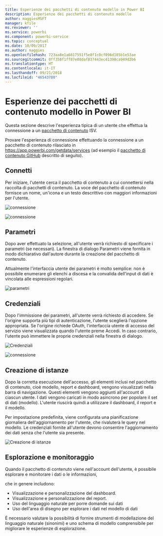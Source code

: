 ```yaml
---
title: Esperienze dei pacchetti di contenuto modello in Power BI
description: Esperienze dei pacchetti di contenuto modello
author: maggiesMSFT
manager: kfile
ms.reviewer: ''
ms.service: powerbi
ms.component: powerbi-service
ms.topic: conceptual
ms.date: 10/09/2017
ms.author: maggies
ms.openlocfilehash: 723aa8e1a6817551f5e8f1c0cf096d185b1e53ae
ms.sourcegitcommit: 0ff358f1ff87e88daf837443ecd1398ca949d2b6
ms.translationtype: HT
ms.contentlocale: it-IT
ms.lasthandoff: 09/21/2018
ms.locfileid: "46543780"
---
```

# <a name="template-content-pack-experiences-in-power-bi"></a>Esperienze dei pacchetti di contenuto modello in Power BI
Questa sezione descrive l'esperienza tipica di un utente che effettua la connessione a un [pacchetto di contenuto](consumer/end-user-connect-to-services.md) ISV.

Provare l'esperienza di connessione effettuando la connessione a un pacchetto di contenuto rilasciato in https://app.powerbi.com/getdata/services (ad esempio il [pacchetto di contenuto GitHub](https://app.powerbi.com/getdata/services/github) descritto di seguito).

## <a name="connect"></a>Connetti
Per iniziare, l'utente cerca il pacchetto di contenuto a cui connettersi nella raccolta di pacchetti di contenuto. La voce del pacchetto di contenuto fornisce un nome, un'icona e un testo descrittivo con maggiori informazioni per l'utente.

![connessione](media/template-content-pack-experience/github_data.png)

![connessione](media/template-content-pack-experience/github_connect.png)

## <a name="parameters"></a>Parametri
Dopo aver effettuato la selezione, all'utente verrà richiesto di specificare i parametri (se necessari). La finestra di dialogo Parametri viene fornita in modo dichiarativo dall'autore durante la creazione del pacchetto di contenuto.

Attualmente l'interfaccia utente dei parametri è molto semplice: non è possibile enumerare gli elenchi a discesa e la convalida dell'input di dati è vincolata alle espressioni regolari.

![parametri](media/template-content-pack-experience/github_params.png)

## <a name="credentials"></a>Credenziali
Dopo l'immissione dei parametri, all'utente verrà richiesto di accedere.  Se l'origine supporta più tipi di autenticazione, l'utente sceglierà l'opzione appropriata. Se l'origine richiede OAuth, l'interfaccia utente di accesso del servizio viene visualizzata quando l'utente preme Accedi.  In caso contrario, l'utente può immettere le proprie credenziali nella finestra di dialogo.

![Credenziali](media/template-content-pack-experience/github_login.png)

![connessione](media/template-content-pack-experience/github_creds2.png)

## <a name="instantiation"></a>Creazione di istanze
Dopo la corretta esecuzione dell'accesso, gli elementi inclusi nel pacchetto di contenuto, cioè modello, report e dashboard, vengono visualizzati nella barra di navigazione.  Questi elementi vengono aggiunti all'account di ciascun utente.  I dati vengono caricati in modo asincrono per popolare il set di dati (modello).  L'utente riuscirà quindi a utilizzare il dashboard, il report e il modello.

Per impostazione predefinita, viene configurata una pianificazione giornaliera dell'aggiornamento per l'utente, che rivaluterà le query nel modello.  Le credenziali fornite all'utente devono consentire l'aggiornamento dei dati senza che l'utente sia presente.

![Creazione di istanze](media/template-content-pack-experience/github_dashboard.png)

## <a name="exploration-and-monitoring"></a>Esplorazione e monitoraggio
Quando il pacchetto di contenuto viene nell'account dell'utente, è possibile esplorare e monitorare i dati o le informazioni,

che in genere includono:

* Visualizzazione e personalizzazione del dashboard.
* Visualizzazione e personalizzazione del report.
* Uso del linguaggio naturale per porre domande sui dati
* Uso dell'area di disegno per esplorare i dati nel modello di dati

È necessario valutare la possibilità di fornire strumenti di modellazione del linguaggio naturale (sinonimi) e uno schema di modello comprensibile per migliorare le esperienze di esplorazione.

